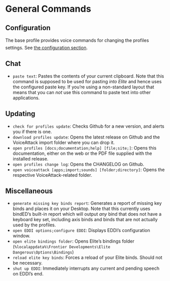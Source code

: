 # General Commands

## Configuration

The base profile provides voice commands for changing the profiles settings.
See [the configuration section](../configuration/general#settings).

## Chat

* `paste text`: Pastes the contents of your current clipboard. Note that this
  command is supposed to be used for pasting _into Elite_ and hence uses the
  configured paste key. If you’re using a non-standard layout that means that
  you can _not_ use this command to paste text into other applications.

## Updating

* `check for profiles update`: Checks Github for a new version, and alerts you
  if there is one.
* `download profiles update`: Opens the latest release on Github and the
  VoiceAttack import folder where you can drop it.
* `open profiles [docs;documentation;help] [file;site;]`: Opens this
  documentation, either on the web or the PDF file supplied with the installed
  release.
* `open profiles change log`: Opens the CHANGELOG on Github.
* `open voiceattack [apps;import;sounds] [folder;directory]`: Opens the
  respective VoiceAttack-related folder.

## Miscellaneous

* `generate missing key binds report`: Generates a report of missing key binds
  and places it on your Desktop. Note that this currently uses bindED’s built-in
  report which will output _any_ bind that does not have a keyboard key set,
  including axis binds and binds that are not actually used by the profiles.
* `open EDDI options;configure EDDI`: Displays EDDI’s configuration window.
* `open elite bindings folder`: Opens Elite’s bindings folder
  (`%localappdata%\Frontier Developments\Elite Dangerous\Options\Bindings`)
* `reload elite key binds`: Forces a reload of your Elite binds. Should not be
  necessary.
* `shut up EDDI`: Immediately interrupts any current and pending speech on
  EDDI’s end.